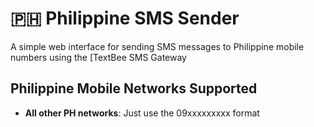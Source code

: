 # 🇵🇭 Philippine SMS Sender

A simple web interface for sending SMS messages to Philippine mobile numbers using the [TextBee SMS Gateway

## Philippine Mobile Networks Supported

- **All other PH networks**: Just use the 09xxxxxxxxx format
